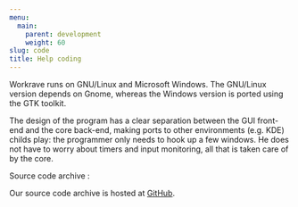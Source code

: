 ```yaml
---
menu:
  main:
    parent: development
    weight: 60
slug: code
title: Help coding
---
```


Workrave runs on GNU/Linux and Microsoft Windows. The GNU/Linux version depends
on Gnome, whereas the Windows version is ported using the GTK toolkit.

The design of the program has a clear separation between the GUI front-end and
the core back-end, making ports to other environments (e.g. KDE) childs play:
the programmer only needs to hook up a few windows. He does not have to worry
about timers and input monitoring, all that is taken care of by the core.

Source code archive
:  

Our source code archive is hosted at [GitHub](http://github.com/rcaelers/workrave).

